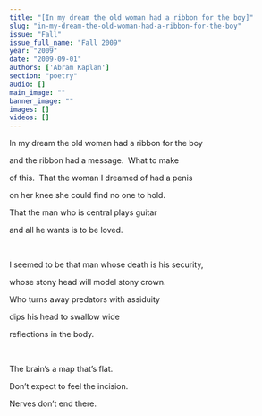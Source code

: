 ```yaml
---
title: "[In my dream the old woman had a ribbon for the boy]"
slug: "in-my-dream-the-old-woman-had-a-ribbon-for-the-boy"
issue: "Fall"
issue_full_name: "Fall 2009"
year: "2009"
date: "2009-09-01"
authors: ['Abram Kaplan']
section: "poetry"
audio: []
main_image: ""
banner_image: ""
images: []
videos: []
---
```

In my dream the old woman had a ribbon for the boy  
  
and the ribbon had a message.  What to make  
  
of this.  That the woman I dreamed of had a penis  
  
on her knee she could find no one to hold.  
  
That the man who is central plays guitar  
   
and all he wants is to be loved.

 

I seemed to be that man whose death is his security,  
  
whose stony head will model stony crown.  
  
Who turns away predators with assiduity  
  
dips his head to swallow wide  
   
reflections in the body.

 

The brain’s a map that’s flat.  
  
Don’t expect to feel the incision.  
  
Nerves don’t end there.

